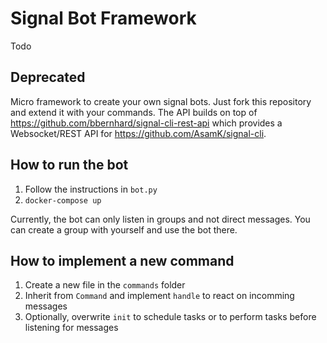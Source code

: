 # Signal Bot Framework

Todo

## Deprecated

Micro framework to create your own signal bots. Just fork this repository and extend it with your commands. The API builds on top of https://github.com/bbernhard/signal-cli-rest-api which provides a Websocket/REST API for https://github.com/AsamK/signal-cli.

## How to run the bot
1. Follow the instructions in `bot.py`
2. `docker-compose up`

Currently, the bot can only listen in groups and not direct messages. You can create a group with yourself and use the bot there.

## How to implement a new command

1. Create a new file in the `commands` folder
2. Inherit from `Command` and implement `handle` to react on incomming messages
3. Optionally, overwrite `init` to schedule tasks or to perform tasks before listening for messages